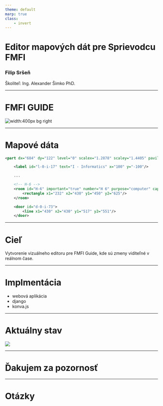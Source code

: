 ```yaml
---
theme: default
marp: true
class:
    - invert
---
```


# Editor mapových dát pre Sprievodcu FMFI

### Filip Sršeň
Školiteľ: Ing. Alexander Šimko PhD.

-----

# FMFI GUIDE

![width:400px bg right](https://play-lh.googleusercontent.com/KZxuWTZbtrtLZr4hWJVXDqMUfNykiCS9BnrH0e5xL6XkNwdaI1zQLWpjU9uEEdJ0NQ=w2560-h1440-rw)

-----

# Mapové dáta

```xml
<part dx="684" dy="122" level="0" scalex="1.2878" scaley="1.4405" pavilion="pavilion-i">

    <label id="l-0-i-17" text="I - Informatics" x="100" y="-100"/>

    ...

    <!-- H-6 -->
    <room id="H-6" important="true" number="H 6" purpose="computer" capacity="56" vertex="v-0-i-h-6">
        <rectangle x1="232" x2="430" y1="450" y2="625"/>
    </room>

    <door id="d-0-i-73">
        <line x1="430" x2="430" y1="517" y2="551"/>
    </door>
```

-----

# Cieľ

Vytvorenie vizuálneho editoru pre FMFI Guide, kde sú zmeny viditeľné v reálnom čase.



-----

# Implmentácia

* webová aplikácia
* django
* konva.js

-----
# Aktuálny stav

![](https://www.webpagescreenshot.info/image-url/6o-bqoBXm)

-----

# Ďakujem za pozornosť 

-----

# Otázky 